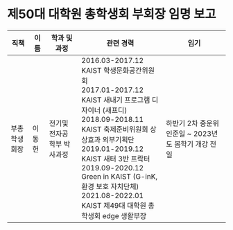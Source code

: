 제50대 대학원 총학생회 부회장 임명 보고
===

| 직책 | 이름 | 학과 및 과정 | 관련 경력 | 임기 |
|---|---|---|---|---|
| 부총학생회장 | 이동헌 | 전기및전자공학부  박사과정 | 2016.03-2017.12 KAIST 학생문화공간위원회<br>2017.01-2017.12 KAIST 새내기 프로그램 디자이너 (새프디)<br>2018.09-2018.11 KAIST 축제준비위원회 상상효과 외부기획단<br>2019.01-2019.12 KAIST 새터 3반 프락터<br>2019.09-2020.12 Green in KAIST (G-inK, 환경 보호 자치단체)<br>2021.08-2022.01 KAIST 제49대 대학원 총학생회 edge 생활부장| 하반기 2차 중운위 인준일 ~ 2023년도 봄학기 개강 전일 |

